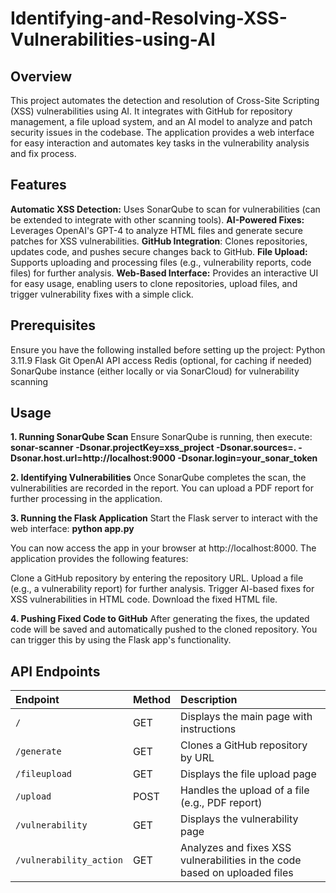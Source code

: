 # Identifying-and-Resolving-XSS-Vulnerabilities-using-AI

## Overview
This project automates the detection and resolution of Cross-Site Scripting (XSS) vulnerabilities using AI. It integrates with GitHub for repository management, a file upload system, and an AI model to analyze and patch security issues in the codebase. The application provides a web interface for easy interaction and automates key tasks in the vulnerability analysis and fix process.

## Features
**Automatic XSS Detection:** Uses SonarQube to scan for vulnerabilities (can be extended to integrate with other scanning tools).
**AI-Powered Fixes:** Leverages OpenAI's GPT-4 to analyze HTML files and generate secure patches for XSS vulnerabilities.
**GitHub Integration**: Clones repositories, updates code, and pushes secure changes back to GitHub.
**File Upload:** Supports uploading and processing files (e.g., vulnerability reports, code files) for further analysis.
**Web-Based Interface:** Provides an interactive UI for easy usage, enabling users to clone repositories, upload files, and trigger vulnerability fixes with a simple click.

## Prerequisites
Ensure you have the following installed before setting up the project:
Python 3.11.9
Flask
Git
OpenAI API access
Redis (optional, for caching if needed)
SonarQube instance (either locally or via SonarCloud) for vulnerability scanning



## Usage
**1. Running SonarQube Scan**
Ensure SonarQube is running, then execute:
**sonar-scanner -Dsonar.projectKey=xss_project -Dsonar.sources=. -Dsonar.host.url=http://localhost:9000 -Dsonar.login=your_sonar_token**

**2. Identifying Vulnerabilities**
Once SonarQube completes the scan, the vulnerabilities are recorded in the report. You can upload a PDF report for further processing in the application.

**3. Running the Flask Application**
Start the Flask server to interact with the web interface:
**python app.py**

You can now access the app in your browser at http://localhost:8000. The application provides the following features:

Clone a GitHub repository by entering the repository URL.
Upload a file (e.g., a vulnerability report) for further analysis.
Trigger AI-based fixes for XSS vulnerabilities in HTML code.
Download the fixed HTML file.

**4. Pushing Fixed Code to GitHub**
After generating the fixes, the updated code will be saved and automatically pushed to the cloned repository. You can trigger this by using the Flask app's functionality.

  
## API Endpoints
| Endpoint              | Method | Description                                                    |
|:----------------------|:-------|:---------------------------------------------------------------|
| `/`                   | GET    | Displays the main page with instructions                        |
| `/generate`           | GET    | Clones a GitHub repository by URL                               |
| `/fileupload`         | GET    | Displays the file upload page                                   |
| `/upload`             | POST   | Handles the upload of a file (e.g., PDF report)                 |
| `/vulnerability`      | GET    | Displays the vulnerability page                                 |
| `/vulnerability_action`| GET  | Analyzes and fixes XSS vulnerabilities in the code based on uploaded files |





